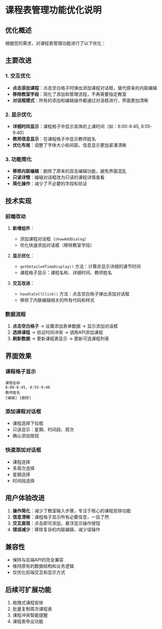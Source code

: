 # 课程表管理功能优化说明

## 优化概述
根据您的需求，对课程表管理功能进行了以下优化：

## 主要改进

### 1. 交互优化
- **点击添加课程**：点击空白格子时弹出添加课程对话框，替代原来的内联编辑
- **移除教室字段**：简化了添加和管理流程，不再需要指定教室
- **对话框模式**：所有的添加和编辑操作都通过对话框进行，界面更加清晰

### 2. 显示优化
- **详细时间显示**：课程格子中显示具体的上课时间（如：8:00-8:45, 8:55-9:40）
- **教师信息显示**：在课程格子中显示教师姓名
- **优化布局**：调整了字体大小和间距，信息显示更加紧凑清晰

### 3. 功能简化
- **移除内联编辑**：删除了原来的双击编辑功能，避免界面混乱
- **只读详情**：编辑对话框改为只读的课程详情查看
- **简化操作**：减少了不必要的字段和验证

## 技术实现

### 前端改动
1. **新增组件**：
   - 添加课程对话框（`showAddDialog`）
   - 优化快速添加对话框（移除教室字段）

2. **显示优化**：
   - `getDetailedTimeDisplay()` 方法：计算并显示详细的课节时间
   - 课程格子显示：课程名称、详细时间、教师姓名

3. **交互改进**：
   - `handleCellClick()` 方法：点击空白格子弹出添加对话框
   - 移除了内联编辑相关的所有代码和样式

### 数据流程
1. **点击空白格子** → 设置添加表单数据 → 显示添加对话框
2. **选择课程** → 验证时间冲突 → 调用API添加课程
3. **刷新数据** → 更新课程表显示 → 更新可选课程列表

## 界面效果

### 课程格子显示
```
课程名称
8:00-8:45, 8:55-9:40
教师姓名
[编辑] [删除]
```

### 添加课程对话框
- 课程选择下拉框
- 只读显示：星期、时间段、周次
- 确认添加按钮

### 快速添加对话框  
- 课程选择
- 多周次选择
- 星期选择
- 时间段选择

## 用户体验改进

1. **操作简化**：减少了教室输入步骤，专注于核心的课程安排功能
2. **信息清晰**：课程格子显示所有必要信息，一目了然
3. **交互直观**：点击即可添加，悬浮显示操作按钮
4. **错误减少**：移除复杂的内联编辑，减少误操作

## 兼容性

- 保持与后端API的完全兼容
- 维持原有的数据结构和业务逻辑
- 仅优化前端交互和显示方式

## 后续可扩展功能

1. 拖拽式课程安排
2. 批量复制周次课程表
3. 课程冲突智能提醒
4. 课程表导出功能 